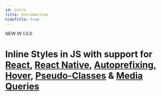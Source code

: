 ```yaml
---
id: intro
title: Introduction
hideTitle: true
---
```

*NEW IN 1.0.0*

# Inline Styles in JS with support for [React](#react), [React Native](#react-native), [Autoprefixing](#autoprefixing), [Hover](#hover), [Pseudo-Classes](#pseudo-classes) & [Media Queries](#media-queries)
